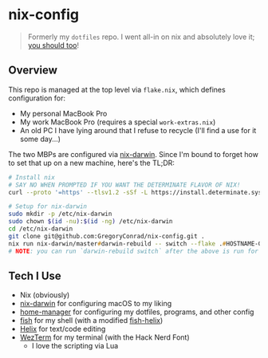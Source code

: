 # nix-config

> Formerly my `dotfiles` repo.
> I went all-in on nix and absolutely love it; [you should too](https://zero-to-nix.com/)!


## Overview
This repo is managed at the top level via `flake.nix`, which defines configuration for:
- My personal MacBook Pro
- My work MacBook Pro (requires a special `work-extras.nix`)
- An old PC I have lying around that I refuse to recycle (I'll find a use for it some day...)

The two MBPs are configured via [nix-darwin].
Since I'm bound to forget how to set that up on a new machine, here's the TL;DR:
```zsh
# Install nix
# SAY NO WHEN PROMPTED IF YOU WANT THE DETERMINATE FLAVOR OF NIX!
curl --proto '=https' --tlsv1.2 -sSf -L https://install.determinate.systems/nix | sh -s -- install

# Setup for nix-darwin
sudo mkdir -p /etc/nix-darwin
sudo chown $(id -nu):$(id -ng) /etc/nix-darwin
cd /etc/nix-darwin
git clone git@github.com:GregoryConrad/nix-config.git .
nix run nix-darwin/master#darwin-rebuild -- switch --flake .#HOSTNAME-GOES-HERE
# NOTE: you can run `darwin-rebuild switch` after the above is run for the first time
```


## Tech I Use
- Nix (obviously)
- [nix-darwin] for configuring macOS to my liking
- [home-manager] for configuring my dotfiles, programs, and other config
- [fish] for my shell (with a modified [fish-helix](https://github.com/sshilovsky/fish-helix))
- [Helix] for text/code editing
- [WezTerm] for my terminal (with the Hack Nerd Font)
  - I love the scripting via Lua


[nix-darwin]: https://github.com/LnL7/nix-darwin
[home-manager]: https://github.com/nix-community/home-manager
[fish]: https://fishshell.com/
[Helix]: https://helix-editor.com
[WezTerm]: https://wezfurlong.org/wezterm/

